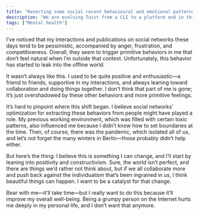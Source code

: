 ```yaml
---
title: "Reverting some social recent behavioural and emotional patterns"
description: "We are evolving Tuist from a CLI to a platform and in this blog post I share some thoughts on how we are doing it."
tags: ["Mental health"]
---
```


I’ve noticed that my interactions and publications on social networks these days tend to be pessimistic, accompanied by anger, frustration, and competitiveness. Overall, they seem to trigger primitive behaviors in me that don’t feel natural when I’m outside that context. Unfortunately, this behavior has started to leak into the offline world.

It wasn’t always like this. I used to be quite positive and enthusiastic—a friend to friends, supportive in my interactions, and always leaning toward collaboration and doing things together. I don’t think that part of me is gone; it’s just overshadowed by these other behaviors and more primitive feelings.

It’s hard to pinpoint where this shift began. I believe social networks’ optimization for extracting these behaviors from people might have played a role. My previous working environment, which was filled with certain toxic patterns, also influenced me because I didn’t know how to set boundaries at the time. Then, of course, there was the pandemic, which isolated all of us, and let’s not forget the many winters in Berlin—those probably didn’t help either.

But here’s the thing: I believe this is something I can change, and I’ll start by leaning into positivity and constructivism. Sure, the world isn’t perfect, and there are things we’d rather not think about, but if we all collaborate more and push back against the individualism that’s been ingrained in us, I think beautiful things can happen. I want to be a catalyst for that change.

Bear with me—it’ll take time—but I really want to do this because it’ll improve my overall well-being. Being a grumpy person on the Internet hurts me deeply in my personal life, and I don’t want that anymore.
